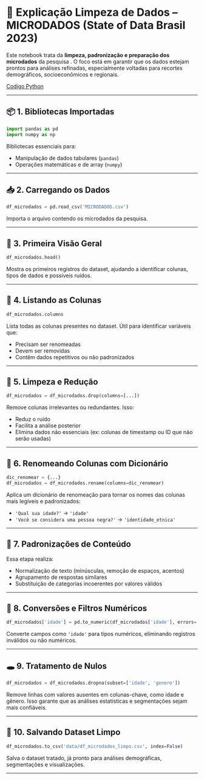 

# 🧼 Explicação Limpeza de Dados – MICRODADOS (State of Data Brasil 2023)

Este notebook trata da **limpeza, padronização e preparação dos microdados** da pesquisa . O foco está em garantir que os dados estejam prontos para análises refinadas, especialmente voltadas para recortes demográficos, socioeconômicos e regionais.

[Codigo Python](LimpezaMICRODADOS.ipynb)

---

## 📦 1. Bibliotecas Importadas

```python
import pandas as pd
import numpy as np
```

Bibliotecas essenciais para:
- Manipulação de dados tabulares (`pandas`)
- Operações matemáticas e de array (`numpy`)

---

## 📥 2. Carregando os Dados

```python
df_microdados = pd.read_csv('MICRODADOS.csv')
```

Importa o arquivo contendo os microdados da pesquisa.

---

## 👀 3. Primeira Visão Geral

```python
df_microdados.head()
```

Mostra os primeiros registros do dataset, ajudando a identificar colunas, tipos de dados e possíveis ruídos.

---

## 🧾 4. Listando as Colunas

```python
df_microdados.columns
```

Lista todas as colunas presentes no dataset. Útil para identificar variáveis que:
- Precisam ser renomeadas
- Devem ser removidas
- Contêm dados repetitivos ou não padronizados

---

## 🧹 5. Limpeza e Redução

```python
df_microdados = df_microdados.drop(columns=[...])
```

Remove colunas irrelevantes ou redundantes. Isso:
- Reduz o ruído
- Facilita a análise posterior
- Elimina dados não essenciais (ex: colunas de timestamp ou ID que não serão usadas)

---

## 🔁 6. Renomeando Colunas com Dicionário

```python
dic_renomear = {...}
df_microdados = df_microdados.rename(columns=dic_renomear)
```

Aplica um dicionário de renomeação para tornar os nomes das colunas mais legíveis e padronizados:
- `'Qual sua idade?'` → `'idade'`
- `'Você se considera uma pessoa negra?'` → `'identidade_etnica'`

---

## 🧠 7. Padronizações de Conteúdo

Essa etapa realiza:
- Normalização de texto (minúsculas, remoção de espaços, acentos)
- Agrupamento de respostas similares
- Substituição de categorias incoerentes por valores válidos

---

## 🔢 8. Conversões e Filtros Numéricos

```python
df_microdados['idade'] = pd.to_numeric(df_microdados['idade'], errors='coerce')
```

Converte campos como `'idade'` para tipos numéricos, eliminando registros inválidos ou não numéricos.

---

## 🕳️ 9. Tratamento de Nulos

```python
df_microdados = df_microdados.dropna(subset=['idade', 'genero'])
```

Remove linhas com valores ausentes em colunas-chave, como idade e gênero. Isso garante que as análises estatísticas e segmentações sejam mais confiáveis.

---

## 🧾 10. Salvando Dataset Limpo

```python
df_microdados.to_csv('data/df_microdados_limpo.csv', index=False)
```

Salva o dataset tratado, já pronto para análises demográficas, segmentações e visualizações.

---
